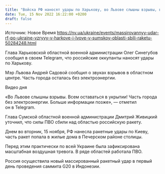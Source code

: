 ```yaml
---
title: "Войска РФ наносят удары по Харькову, во Львове слышны взрывы, в Сумской области сбили ракету"
date: Tue, 15 Nov 2022 16:22:00 +0200
draft: false
---
```

Источник: Новое Время https://nv.ua/ukraine/events/massirovannyy-udar-rf-po-ukraine-vzryvy-v-harkove-i-lvove-v-sumskoy-oblasti-sbili-raketu-50284248.html


 Глава Харьковской областной военной администрации Олег Синегубов сообщил в своем Telegram, что российские оккупанты наносят удары по Харькову.

Мэр Львова Андрей Садовой сообщил о звуках взрывов в областном центре. Часть города осталась без электроэнергии.

 Видео дня   

«Во Львове слышны взрывы. Всем оставаться в укрытии! Часть города без электроэнергии. Больше информации позже», — отметил он в Telegram.

Глава Сумской областной военной администрации Дмитрий Живицкий уточнил, что силы ПВО сбили над областью российскую ракету.

Днем во вторник, 15 ноября, РФ нанесла ракетные удары по Киеву, часть ракет попала в жилые дома в Печерском районе столицы.

 Перед этим практически по всей Украине была зафиксирована масштабная воздушная тревога. В ряде областей работала ПВО.

Россия осуществила новый массированный ракетный удар в первый день проведения саммита G20 в Индонезии.
